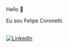 ## <p align="center">
 Hello 👋
 </p>
 Eu sou Felipe Coronetti.

<p align="left">
  <br>
    <a href="https://www.linkedin.com.br/felipecoronetti]">
        <img src="https://img.shields.io/badge/LinkedIn-blue?style=flat-square&logo=linkedin" alt="LinkedIn">
    </a>
</p>
